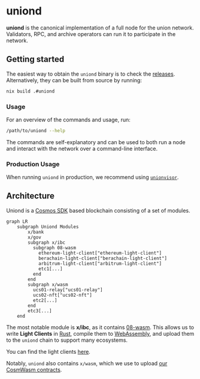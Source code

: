 # uniond

**uniond** is the canonical implementation of a full node for the union network. Validators, RPC, and archive operators can run it to participate in the network.

## Getting started

The easiest way to obtain the `uniond` binary is to check the [releases](https://github.com/unionlabs/union/releases). Alternatively, they can be built from source by running:

```sh
nix build .#uniond
```

### Usage

For an overview of the commands and usage, run:

```sh
/path/to/uniond --help
```

The commands are self-explanatory and can be used to both run a node and interact with the network over a command-line interface.

### Production Usage

When running `uniond` in production, we recommend using [`unionvisor`](../unionvisor/README.md).

## Architecture

Uniond is a [Cosmos SDK](https://github.com/cosmos/cosmos-sdk) based blockchain consisting of a set of modules.

```mermaid
graph LR
    subgraph Uniond Modules
        x/bank
        x/gov
        subgraph x/ibc
          subgraph 08-wasm
            ethereum-light-client["ethereum-light-client"]
            berachain-light-client["berachain-light-client"]
            arbitrum-light-client["arbitrum-light-client"]
            etc1[...]
          end
        end
        subgraph x/wasm
          ucs01-relay["ucs01-relay"]
          ucs02-nft["ucs02-nft"]
          etc2[...]
        end
        etc3[...]
    end
```

The most notable module is **x/ibc**, as it contains [08-wasm](https://ibc.cosmos.network/main/ibc/light-clients/wasm/overview/). This allows us to write
**Light Clients** in [Rust](https://www.rust-lang.org/), compile them to [WebAssembly](https://webassembly.org/), and upload them to the `uniond` chain to support many ecosystems.

You can find the light clients [here](../light-clients).

Notably, `uniond` also contains `x/wasm`, which we use to upload [our CosmWasm contracts](../cosmwasm).
